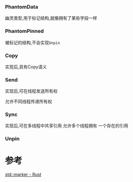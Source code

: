 

### PhantomData
幽灵类型,用于标记结构,就像拥有了某些字段一样

### PhantomPinned
被标记的结构,不会实现`Unpin`


### Copy
实现后,具有Copy语义

### Send
实现后,可在线程发送所有权

允许不同线程传递所有权
### Sync
实现后,可在多线程中共享引用
允许多个线程拥有 一个存在的引用

### Unpin

# 参考
[std::marker - Rust](https://doc.rust-lang.org/std/marker/index.html)